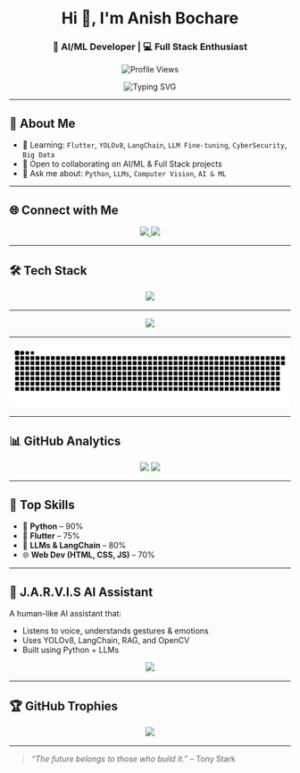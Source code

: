 <h1 align="center">Hi 👋, I'm Anish Bochare</h1>
<h3 align="center">🚀 AI/ML Developer | 💻 Full Stack Enthusiast</h3>

<p align="center">
  <img src="https://komarev.com/ghpvc/?username=anishbochare&label=Profile%20Views&color=brightgreen&style=flat" alt="Profile Views" />
</p>

<p align="center">
  <img src="https://readme-typing-svg.herokuapp.com?font=Fira+Code&duration=3000&pause=1000&color=00F7FF&center=true&vCenter=true&width=435&lines=AI+%2F+ML+Developer;Flutter+%7C+LLMs+%7C+Computer+Vision;Building+J.A.R.V.I.S+Assistant;Let%E2%80%99s+Create+Together+%F0%9F%9A%80" alt="Typing SVG" />
</p>

---

## 🚀 About Me

- 🌱 Learning: `Flutter`, `YOLOv8`, `LangChain`, `LLM Fine-tuning`, `CyberSecurity`, `Big Data`
- 🤝 Open to collaborating on AI/ML & Full Stack projects
- 💬 Ask me about: `Python`, `LLMs`, `Computer Vision`, `AI & ML`

---

## 🌐 Connect with Me

<p align="center">
  <a href="https://linkedin.com/in/anish-bochare-927729275" target="_blank">
    <img src="https://img.shields.io/badge/LinkedIn-blue?logo=linkedin&style=for-the-badge" />
  </a>
  <a href="mailto:anishbochare@gmail.com">
    <img src="https://img.shields.io/badge/Gmail-red?logo=gmail&style=for-the-badge" />
  </a>
</p>

---

## 🛠️ Tech Stack

<p align="center">
  <img src="https://skillicons.dev/icons?i=python,js,flutter,tensorflow,opencv,html,css,react" />
</p>

---

<!-- 📈 Contribution Graph -->
<p align="center">
  <img src="https://github-readme-activity-graph.vercel.app/graph?username=whitevshadow&theme=react-dark&area=true&hide_border=true" />
</p>

---

<!-- 🐍 GitHub Contribution Snake -->
<p align="center">
  <picture>
    <source media="(prefers-color-scheme: dark)" srcset="https://raw.githubusercontent.com/whitevshadow/AnishBochare/output/github-snake-dark.svg" />
    <img alt="github contribution snake" src="https://raw.githubusercontent.com/whitevshadow/AnishBochare/output/github-snake.svg" />
  </picture>
</p>


---

## 📊 GitHub Analytics

<p align="center">
  <img src="https://github-readme-stats.vercel.app/api?username=whitevshadow&show_icons=true&theme=radical&hide_border=true&hide_title=true" width="48%" />
  <img src="https://streak-stats.demolab.com?user=whitevshadow&theme=radical&hide_border=true" />
</p>

---

## 🧠 Top Skills

- 🐍 **Python** – 90%
- 📱 **Flutter** – 75%
- 🧠 **LLMs & LangChain** – 80%
- 🌐 **Web Dev (HTML, CSS, JS)** – 70%

---

## 🤖 J.A.R.V.I.S AI Assistant

A human-like AI assistant that:

- Listens to voice, understands gestures & emotions
- Uses YOLOv8, LangChain, RAG, and OpenCV
- Built using Python + LLMs

<p align="center">
  <img src="https://media1.giphy.com/media/v1.Y2lkPTc5MGI3NjExbzZsZ25udXV3enM5eHFkaHdzeGt5ZnluN3lzY3Ywd3FlOWZ5Mjl2aSZlcD12MV9pbnRlcm5hbF9naWZfYnlfaWQmY3Q9Zw/yGjHDd32JUiUo/giphy.gif" width="400"/>
</p>

---

## 🏆 GitHub Trophies

<p align="center">
  <img src="https://github-profile-trophy.vercel.app/?username=whitevshadow&theme=onedark&no-frame=true&row=1&margin-w=10" />
</p>

---


> _“The future belongs to those who build it.”_ – Tony Stark
